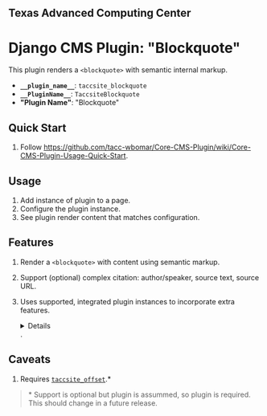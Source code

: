 ## Texas Advanced Computing Center
# Django CMS Plugin: "Blockquote"

This plugin renders a `<blockquote>` with semantic internal markup.

- __`__plugin_name__`__: `taccsite_blockquote`
- __`__PluginName__`__: `TaccsiteBlockquote`
- __"Plugin Name"__: "Blockquote"

## Quick Start

1. Follow https://github.com/tacc-wbomar/Core-CMS-Plugin/wiki/Core-CMS-Plugin-Usage-Quick-Start.

## Usage

1. Add instance of plugin to a page.
1. Configure the plugin instance.
1. See plugin render content that matches configuration.

## Features

1. Render a `<blockquote>` with content using semantic markup.
2. Support (optional) complex citation: author/speaker, source text, source URL.
3. Uses supported, integrated plugin instances to incorporate extra features.
    <details>

    | feature | supported by |
    | :- | :- |
    | offset blockquote from surrounding content | [`taccsite_offset`][tacc-offset] |

    </details>.

## Caveats

1. Requires [`taccsite_offset`][tacc-offset].\*

> \* Support is optional but plugin is assummed, so plugin is required. This should change in a future release.

[tacc-offset]: https://github.com/tacc-wbomar/Core-CMS-Plugin-Offset/
